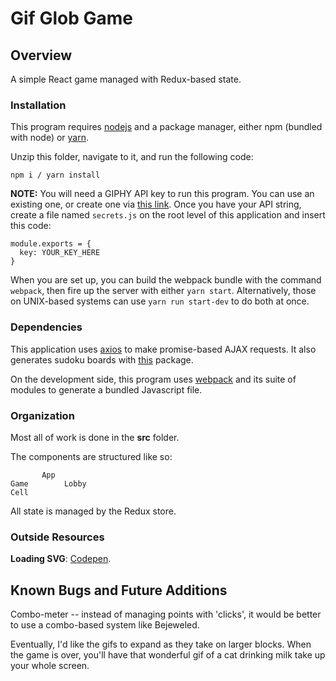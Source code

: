 # Gif Glob Game

## Overview

A simple React game managed with Redux-based state.

### Installation

This program requires [nodejs](https://nodejs.org/en/download/) and a package manager, either npm (bundled with node) or [yarn](https://yarnpkg.com/lang/en/docs/install/).

Unzip this folder, navigate to it, and run the following code:
````
npm i / yarn install
````

**NOTE:** You will need a GIPHY API key to run this program. You can use an existing one, or create one via [this link](https://developers.giphy.com/dashboard/). Once you have your API string, create a file named `secrets.js` on the root level of this application and insert this code: 
````
module.exports = {
  key: YOUR_KEY_HERE
}
````

When you are set up, you can build the webpack bundle with the command `webpack`, then fire up the server with either `yarn start`. Alternatively, those on UNIX-based systems can use `yarn run start-dev` to do both at once.

### Dependencies

This application uses [axios](https://www.npmjs.com/package/axios) to make promise-based AJAX requests. It also generates sudoku boards with [this](https://www.npmjs.com/package/sudoku) package. 

On the development side, this program uses [webpack](https://www.npmjs.com/package/webpack) and its suite of modules to generate a bundled Javascript file.

### Organization

Most all of work is done in the **src** folder. 

The components are structured like so:

           App
    Game        Lobby
    Cell

All state is managed by the Redux store. 

### Outside Resources

**Loading SVG**: [Codepen](https://codepen.io/aurer/pen/jEGbA).

## Known Bugs and Future Additions

Combo-meter -- instead of managing points with 'clicks', it would be better to use a combo-based system like Bejeweled. 

Eventually, I'd like the gifs to expand as they take on larger blocks. When the game is over, you'll have that wonderful gif of a cat drinking milk take up your whole screen.